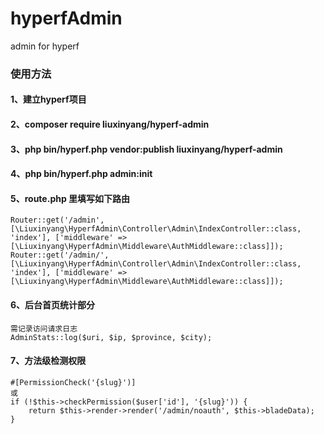 # hyperfAdmin
admin for hyperf
### 使用方法 ###
#### 1、建立hyperf项目 ####
#### 2、composer require liuxinyang/hyperf-admin ####
#### 3、php bin/hyperf.php vendor:publish liuxinyang/hyperf-admin ####
#### 4、php bin/hyperf.php admin:init ####
#### 5、route.php 里填写如下路由 ####
    Router::get('/admin', [\Liuxinyang\HyperfAdmin\Controller\Admin\IndexController::class, 'index'], ['middleware' => [\Liuxinyang\HyperfAdmin\Middleware\AuthMiddleware::class]]);
    Router::get('/admin/', [\Liuxinyang\HyperfAdmin\Controller\Admin\IndexController::class, 'index'], ['middleware' => [\Liuxinyang\HyperfAdmin\Middleware\AuthMiddleware::class]]);
#### 6、后台首页统计部分 ####
    需记录访问请求日志
    AdminStats::log($uri, $ip, $province, $city);
#### 7、方法级检测权限 ####
    #[PermissionCheck('{slug}')]
    或
    if (!$this->checkPermission($user['id'], '{slug}')) {
        return $this->render->render('/admin/noauth', $this->bladeData);
    }